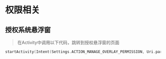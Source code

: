 # 权限相关
## 授权系统悬浮窗
> 在Activity中调用以下代码，跳转到授权悬浮窗的页面  

```Kotlin
startActivity(Intent(Settings.ACTION_MANAGE_OVERLAY_PERMISSION, Uri.parse("package:${baseContext.packageName}")))
```
